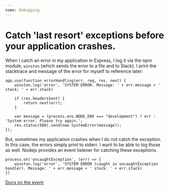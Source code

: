 ```yaml
---
name: Debugging
---
```


# Catch 'last resort' exceptions before your application crashes.

When I catch an error in my application in Express, I log it via the npm module, `winston` (which sends the error to a file and to Slack). I print the stacktrace and message of the error for myself to reference later:

```
app.use(function errorHandling(err, req, res, next) {
    winston.log('error', 'SYSTEM ERROR. Message: ' + err.message + ' stack: ' + err.stack)

    if (res.headersSent) {
        return next(err);
    }

    var message = (process.env.NODE_ENV === "development") ? err : 'System error. Please try again.';
    res.status(500).send(new SystemError(message));
});
```

But, sometimes my application crashes when I do not catch the exception. In this case, the errors simply print to stderr. I want to be able to log those as well. Nodejs provides an event listener for catching these exceptions.

```
process.on('uncaughtException', (err) => {
    winston.log('error', 'SYSTEM ERROR (caught in uncaughtException handler). Message: ' + err.message + ' stack: ' + err.stack)
})
```

[Docs on the event](https://nodejs.org/api/process.html#process_event_uncaughtexception)
